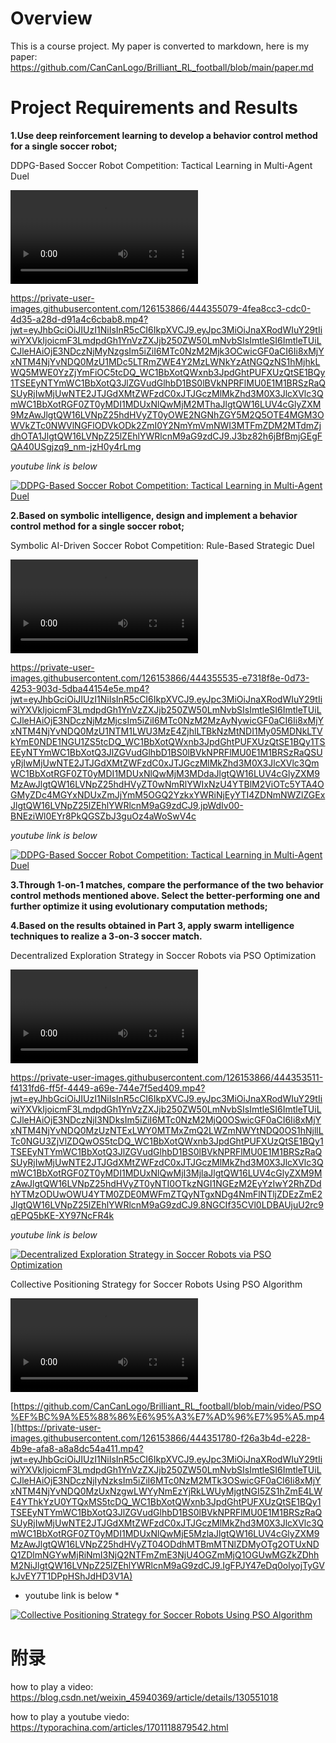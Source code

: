 # Overview

This is a course project. My paper is converted to markdown, here is my paper: <https://github.com/CanCanLogo/Brilliant_RL_football/blob/main/paper.md>

# **Project Requirements and Results**




**1.Use deep reinforcement learning to develop a behavior control method for a single soccer robot;**

DDPG-Based Soccer Robot Competition: Tactical Learning in Multi-Agent Duel​

<video controls>
  <source src="videos/深度强化（DDPG训练后的对战）.mp4" type="video/mp4">
</video>

https://private-user-images.githubusercontent.com/126153866/444355079-4fea8cc3-cdc0-4d35-a28d-d91a4c6cbab8.mp4?jwt=eyJhbGciOiJIUzI1NiIsInR5cCI6IkpXVCJ9.eyJpc3MiOiJnaXRodWIuY29tIiwiYXVkIjoicmF3LmdpdGh1YnVzZXJjb250ZW50LmNvbSIsImtleSI6ImtleTUiLCJleHAiOjE3NDczNjMyNzgsIm5iZiI6MTc0NzM2Mjk3OCwicGF0aCI6Ii8xMjYxNTM4NjYvNDQ0MzU1MDc5LTRmZWE4Y2MzLWNkYzAtNGQzNS1hMjhkLWQ5MWE0YzZjYmFiOC5tcDQ_WC1BbXotQWxnb3JpdGhtPUFXUzQtSE1BQy1TSEEyNTYmWC1BbXotQ3JlZGVudGlhbD1BS0lBVkNPRFlMU0E1M1BRSzRaQSUyRjIwMjUwNTE2JTJGdXMtZWFzdC0xJTJGczMlMkZhd3M0X3JlcXVlc3QmWC1BbXotRGF0ZT0yMDI1MDUxNlQwMjM2MThaJlgtQW16LUV4cGlyZXM9MzAwJlgtQW16LVNpZ25hdHVyZT0yOWE2NGNhZGY5M2Q5OTE4MGM3OWVkZTc0NWVlNGFlODVkODk2ZmI0Y2NmYmVmNWI3MTFmZDM2MTdmZjdhOTA1JlgtQW16LVNpZ25lZEhlYWRlcnM9aG9zdCJ9.J3bz82h6jBfBmjGEgFQA40USgjzq9_nm-jzH0y4rLmg

*youtube link is below*

[![DDPG-Based Soccer Robot Competition: Tactical Learning in Multi-Agent Duel​](https://img.youtube.com/vi/nWcEYRPTGac/0.jpg)](https://www.youtube.com/watch?v=nWcEYRPTGac)




**2.Based on symbolic intelligence, design and implement a behavior control method for a single soccer robot;**

Symbolic AI-Driven Soccer Robot Competition: Rule-Based Strategic Duel​

<video controls>
  <source src="videos/符号智能（DDPG训练前的对战）.mp4" type="video/mp4">
</video>

https://private-user-images.githubusercontent.com/126153866/444355535-e7318f8e-0d73-4253-903d-5dba44154e5e.mp4?jwt=eyJhbGciOiJIUzI1NiIsInR5cCI6IkpXVCJ9.eyJpc3MiOiJnaXRodWIuY29tIiwiYXVkIjoicmF3LmdpdGh1YnVzZXJjb250ZW50LmNvbSIsImtleSI6ImtleTUiLCJleHAiOjE3NDczNjMzMjcsIm5iZiI6MTc0NzM2MzAyNywicGF0aCI6Ii8xMjYxNTM4NjYvNDQ0MzU1NTM1LWU3MzE4ZjhlLTBkNzMtNDI1My05MDNkLTVkYmE0NDE1NGU1ZS5tcDQ_WC1BbXotQWxnb3JpdGhtPUFXUzQtSE1BQy1TSEEyNTYmWC1BbXotQ3JlZGVudGlhbD1BS0lBVkNPRFlMU0E1M1BRSzRaQSUyRjIwMjUwNTE2JTJGdXMtZWFzdC0xJTJGczMlMkZhd3M0X3JlcXVlc3QmWC1BbXotRGF0ZT0yMDI1MDUxNlQwMjM3MDdaJlgtQW16LUV4cGlyZXM9MzAwJlgtQW16LVNpZ25hdHVyZT0wNmRlYWIxNzU4YTBlM2ViOTc5YTA4OGMyZDc4MGYxNDUxZmJjYmM5OGQ2YzkxYWRiNjEyYTI4ZDNmNWZlZGExJlgtQW16LVNpZ25lZEhlYWRlcnM9aG9zdCJ9.jpWdIv00-BNEziWl0EYr8PkQGSZbJ3guOz4aWoSwV4c


*youtube link is below*

[![DDPG-Based Soccer Robot Competition: Tactical Learning in Multi-Agent Duel​](https://img.youtube.com/vi/3jwGjBCZwOk/0.jpg)](https://www.youtube.com/watch?v=3jwGjBCZwOk)




**3.Through 1-on-1 matches, compare the performance of the two behavior control methods mentioned above. Select the better-performing one and further optimize it using evolutionary computation methods;** 





**4.Based on the results obtained in Part 3, apply swarm intelligence techniques to realize a 3-on-3 soccer match.**




Decentralized Exploration Strategy in Soccer Robots via PSO Optimization

<video controls>
  <source src="videos/PSO：分散策略.mp4" type="video/mp4">
</video>

https://private-user-images.githubusercontent.com/126153866/444353511-f4131fd6-ff5f-4449-a69e-744e7f5ed409.mp4?jwt=eyJhbGciOiJIUzI1NiIsInR5cCI6IkpXVCJ9.eyJpc3MiOiJnaXRodWIuY29tIiwiYXVkIjoicmF3LmdpdGh1YnVzZXJjb250ZW50LmNvbSIsImtleSI6ImtleTUiLCJleHAiOjE3NDczNjI3NDksIm5iZiI6MTc0NzM2MjQ0OSwicGF0aCI6Ii8xMjYxNTM4NjYvNDQ0MzUzNTExLWY0MTMxZmQ2LWZmNWYtNDQ0OS1hNjllLTc0NGU3ZjVlZDQwOS5tcDQ_WC1BbXotQWxnb3JpdGhtPUFXUzQtSE1BQy1TSEEyNTYmWC1BbXotQ3JlZGVudGlhbD1BS0lBVkNPRFlMU0E1M1BRSzRaQSUyRjIwMjUwNTE2JTJGdXMtZWFzdC0xJTJGczMlMkZhd3M0X3JlcXVlc3QmWC1BbXotRGF0ZT0yMDI1MDUxNlQwMjI3MjlaJlgtQW16LUV4cGlyZXM9MzAwJlgtQW16LVNpZ25hdHVyZT0yNTI0OTkzNGI1NGEzM2EyYzIwY2RhZDdhYTMzODUwOWU4YTM0ZDE0MWFmZTQyNTgxNDg4NmFlNTljZDEzZmE2JlgtQW16LVNpZ25lZEhlYWRlcnM9aG9zdCJ9.8NGCIf35CVl0LDBAUjuU2rc9qEPQ5bKE-XY97NcFR4k

*youtube link is below* 

[![Decentralized Exploration Strategy in Soccer Robots via PSO Optimization](https://img.youtube.com/vi/TsUzV1FkuJw/0.jpg)](https://www.youtube.com/watch?v=TsUzV1FkuJw)





Collective Positioning Strategy for Soccer Robots Using PSO Algorithm

<video controls>
  <source src="videos/PSO：集合策略.mp4" type="video/mp4">
</video>

[https://github.com/CanCanLogo/Brilliant_RL_football/blob/main/video/PSO%EF%BC%9A%E5%88%86%E6%95%A3%E7%AD%96%E7%95%A5.mp4](https://private-user-images.githubusercontent.com/126153866/444351780-f26a3b4d-e228-4b9e-afa8-a8a8dc54a411.mp4?jwt=eyJhbGciOiJIUzI1NiIsInR5cCI6IkpXVCJ9.eyJpc3MiOiJnaXRodWIuY29tIiwiYXVkIjoicmF3LmdpdGh1YnVzZXJjb250ZW50LmNvbSIsImtleSI6ImtleTUiLCJleHAiOjE3NDczNjIyNzksIm5iZiI6MTc0NzM2MTk3OSwicGF0aCI6Ii8xMjYxNTM4NjYvNDQ0MzUxNzgwLWYyNmEzYjRkLWUyMjgtNGI5ZS1hZmE4LWE4YThkYzU0YTQxMS5tcDQ_WC1BbXotQWxnb3JpdGhtPUFXUzQtSE1BQy1TSEEyNTYmWC1BbXotQ3JlZGVudGlhbD1BS0lBVkNPRFlMU0E1M1BRSzRaQSUyRjIwMjUwNTE2JTJGdXMtZWFzdC0xJTJGczMlMkZhd3M0X3JlcXVlc3QmWC1BbXotRGF0ZT0yMDI1MDUxNlQwMjE5MzlaJlgtQW16LUV4cGlyZXM9MzAwJlgtQW16LVNpZ25hdHVyZT04ODdhMTBmMTNlZDMyOTg2OTUxNDQ1ZDlmNGYwMjRiNmI3NjQ2NTFmZmE3NjU4OGZmMjQ1OGUwMGZkZDhhM2NiJlgtQW16LVNpZ25lZEhlYWRlcnM9aG9zdCJ9.IgFPJY47eDq0olyojTyGVkJvEY7T1DPpHShJdHD3V1A)

* youtube link is below *

[![Collective Positioning Strategy for Soccer Robots Using PSO Algorithm](https://img.youtube.com/vi/fYIuhV4-exY/0.jpg)](https://www.youtube.com/watch?v=fYIuhV4-exY)




# 附录
how to play a video: <https://blog.csdn.net/weixin_45940369/article/details/130551018>

how to play a youtube viedo: <https://typorachina.com/articles/1701118879542.html>


